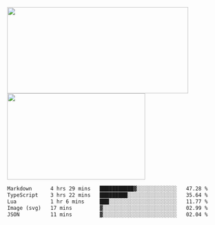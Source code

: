 <a href="https://github.com/anuraghazra/github-readme-stats">
  <img height=200 width=420 align="center" src="https://github-readme-stats.vercel.app/api?username=airRnot1106&hide_title=true&show_icons=true&rank_icon=github" />
</a>
<a href="https://github.com/anuraghazra/convoychat">
  <img height=200 width=320 align="center" src="https://github-readme-stats.vercel.app/api/top-langs/?username=airRnot1106&hide_title=true&layout=compact&hide=html,css" />
</a>

<!--START_SECTION:waka-->

```txt
Markdown      4 hrs 29 mins   ███████████▓░░░░░░░░░░░░░   47.28 %
TypeScript    3 hrs 22 mins   █████████░░░░░░░░░░░░░░░░   35.64 %
Lua           1 hr 6 mins     ███░░░░░░░░░░░░░░░░░░░░░░   11.77 %
Image (svg)   17 mins         ▓░░░░░░░░░░░░░░░░░░░░░░░░   02.99 %
JSON          11 mins         ▓░░░░░░░░░░░░░░░░░░░░░░░░   02.04 %
```

<!--END_SECTION:waka-->
